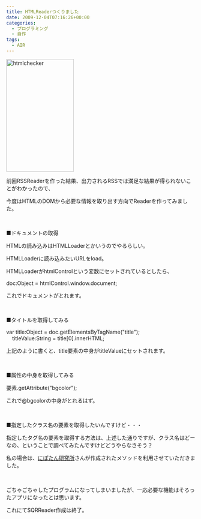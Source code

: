 ```yaml
---
title: HTMLReaderつくりました
date: 2009-12-04T07:16:26+00:00
categories:
  - プログラミング
  - 自作
tags:
  - AIR
---
```

[<img loading="lazy" src="http://farm3.static.flickr.com/2624/4156815709_ba5b78bd2e.jpg" width="180" height="300" alt="htmlchecker" />][1]

前回RSSReaderを作った結果、出力されるRSSでは満足な結果が得られないことがわかったので、

今度はHTMLのDOMから必要な情報を取り出す方向でReaderを作ってみました。

&#160;

■ドキュメントの取得

HTMLの読み込みはHTMLLoaderとかいうのでやるらしい。

HTMLLoaderに読み込みたいURLをload。

HTMLLoaderがhtmlControlという変数にセットされているとしたら、

doc:Object = htmlControl.window.document;

これでドキュメントがとれます。

&#160;

■タイトルを取得してみる

var title:Object = doc.getElementsByTagName("title");  
&#160;&#160;&#160; titleValue:String = title[0].innerHTML;

上記のように書くと、title要素の中身がtitleValueにセットされます。

&#160;

■属性の中身を取得してみる

要素.getAttribute("bgcolor");

これで@bgcolorの中身がとれるはず。

&#160;

■指定したクラス名の要素を取得したいんですけど・・・

指定したタグ名の要素を取得する方法は、上述した通りですが、クラス名はどーなの、ということで調べてみたんですけどどうやらなさそう？

私の場合は、<a href="http://blog.livedoor.jp/nipotan/archives/15424695.html" target="_blank">にぽたん研究所</a>さんが作成されたメソッドを利用させていただきました。

&#160;

ごちゃごちゃしたプログラムになってしまいましたが、一応必要な機能はそろったアプリになったとは思います。

これにてSQRReader作成は終了。

 [1]: http://www.flickr.com/photos/41082249@N07/4156815709/ "htmlchecker by aki1984, on Flickr"
